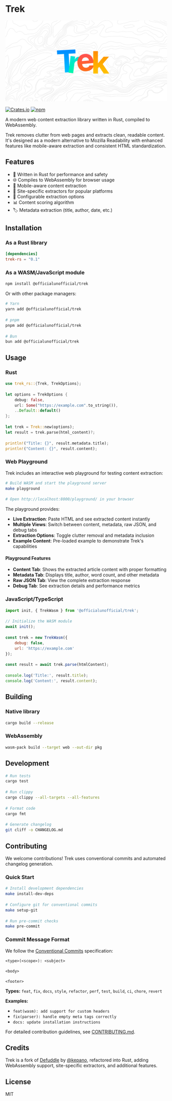 # Trek

![Trek Banner](https://github.com/officialunofficial/trek/blob/main/banner.png)

[![Crates.io](https://img.shields.io/crates/v/trek-rs.svg)](https://crates.io/crates/trek-rs) [![npm](https://img.shields.io/npm/v/@officialunofficial/trek.svg)](https://www.npmjs.com/package/@officialunofficial/trek)

A modern web content extraction library written in Rust, compiled to WebAssembly.

Trek removes clutter from web pages and extracts clean, readable content. It's designed as a modern alternative to Mozilla Readability with enhanced features like mobile-aware extraction and consistent HTML standardization.

## Features

- 🦀 Written in Rust for performance and safety
- 🌐 Compiles to WebAssembly for browser usage
- 📱 Mobile-aware content extraction
- 🎯 Site-specific extractors for popular platforms
- 🔧 Configurable extraction options
- 📊 Content scoring algorithm
- 🏷️ Metadata extraction (title, author, date, etc.)

## Installation

### As a Rust library

```toml
[dependencies]
trek-rs = "0.1"
```

### As a WASM/JavaScript module

```bash
npm install @officialunofficial/trek
```

Or with other package managers:

```bash
# Yarn
yarn add @officialunofficial/trek

# pnpm
pnpm add @officialunofficial/trek

# Bun
bun add @officialunofficial/trek
```

## Usage

### Rust

```rust
use trek_rs::{Trek, TrekOptions};

let options = TrekOptions {
    debug: false,
    url: Some("https://example.com".to_string()),
    ..Default::default()
};

let trek = Trek::new(options);
let result = trek.parse(html_content)?;

println!("Title: {}", result.metadata.title);
println!("Content: {}", result.content);
```

### Web Playground

Trek includes an interactive web playground for testing content extraction:

```bash
# Build WASM and start the playground server
make playground

# Open http://localhost:8000/playground/ in your browser
```

The playground provides:
- **Live Extraction**: Paste HTML and see extracted content instantly
- **Multiple Views**: Switch between content, metadata, raw JSON, and debug tabs
- **Extraction Options**: Toggle clutter removal and metadata inclusion
- **Example Content**: Pre-loaded example to demonstrate Trek's capabilities

#### Playground Features

- **Content Tab**: Shows the extracted article content with proper formatting
- **Metadata Tab**: Displays title, author, word count, and other metadata
- **Raw JSON Tab**: View the complete extraction response
- **Debug Tab**: See extraction details and performance metrics

### JavaScript/TypeScript

```javascript
import init, { TrekWasm } from '@officialunofficial/trek';

// Initialize the WASM module
await init();

const trek = new TrekWasm({
    debug: false,
    url: 'https://example.com'
});

const result = await trek.parse(htmlContent);

console.log('Title:', result.title);
console.log('Content:', result.content);
```

## Building

### Native library

```bash
cargo build --release
```

### WebAssembly

```bash
wasm-pack build --target web --out-dir pkg
```

## Development

```bash
# Run tests
cargo test

# Run clippy
cargo clippy --all-targets --all-features

# Format code
cargo fmt

# Generate changelog
git cliff -o CHANGELOG.md
```

## Contributing

We welcome contributions! Trek uses conventional commits and automated changelog generation.

### Quick Start

```bash
# Install development dependencies
make install-dev-deps

# Configure git for conventional commits
make setup-git

# Run pre-commit checks
make pre-commit
```

### Commit Message Format

We follow the [Conventional Commits](https://www.conventionalcommits.org/) specification:

```
<type>(<scope>): <subject>

<body>

<footer>
```

**Types:** `feat`, `fix`, `docs`, `style`, `refactor`, `perf`, `test`, `build`, `ci`, `chore`, `revert`

**Examples:**
- `feat(wasm): add support for custom headers`
- `fix(parser): handle empty meta tags correctly`
- `docs: update installation instructions`

For detailed contribution guidelines, see [CONTRIBUTING.md](CONTRIBUTING.md).

## Credits

Trek is a fork of [Defuddle](https://github.com/kepano/defuddle) by [@kepano](https://github.com/kepano), refactored into Rust, adding WebAssembly support, site-specific extractors, and additional features.

## License

MIT
